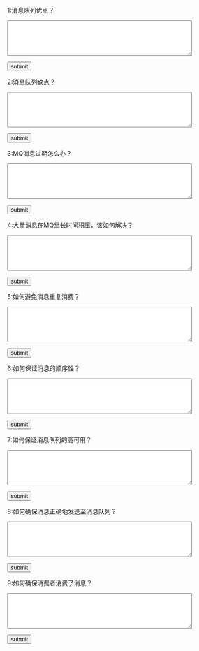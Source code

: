 1:消息队列优点？<p/>
<textarea rows="5" cols="50" id="mq1">
</textarea>
<button onclick="alert(document.getElementById('mq1').value==
'解耦，消峰，异步'?'正确':'错误')">
submit</button>

2:消息队列缺点？<p/>
<textarea rows="5" cols="50" id="mq2">
</textarea>
<button onclick="alert(document.getElementById('mq2').value==
'增加系统复杂性，降低可用性'?'正确':'错误')">
submit</button>

3:MQ消息过期怎么办？<p/>
<textarea rows="5" cols="50" id="mq3">
</textarea>
<button onclick="alert(document.getElementById('mq3').value==
'丢弃，重新发送，延迟处理，增加消费者'?'正确':'错误')">
submit</button>

4:大量消息在MQ里长时间积压，该如何解决？<p/>
<textarea rows="5" cols="50" id="mq4">
</textarea>
<button onclick="alert(document.getElementById('mq4').value==
'增加集群节点，增加消费者，增加队列容积，熔断'?'正确':'错误')">
submit</button>

5:如何避免消息重复消费？<p/>
<textarea rows="5" cols="50" id="mq5">
</textarea>
<button onclick="alert(document.getElementById('mq5').value==
'幂等性（全局ID，数据库唯一约束，版本号）'?'正确':'错误')">
submit</button>

6:如何保证消息的顺序性？<p/>
<textarea rows="5" cols="50" id="mq6"></textarea>
<button onclick="alert(document.getElementById('mq6').value==
'1.相同业务类型消息顺序写入同一个partition，然后指定消费者消费的partition；
2.在消费者内部，将有相同数据ID（如订单ID）数据hash一下，写入同一个内存队列（是有顺序的），然后交给线程去处理'?'正确':'错误')">
submit</button>

7:如何保证消息队列的高可用？<p/>
<textarea rows="5" cols="50" id="mq7">
</textarea><p/>
<button onclick="alert(document.getElementById('mq7').value==
'多副本机制，以kafka为例，一个broker包含多个topic，每个broker保存一部分topic分割的partition数据，
在此基础上，partition又引入多副本机制，分为leader，follower；leader和follower分布在不同broker，这样一条数据就存放在不同broker了。'?'正确':'错误')">
submit</button>

8:如何确保消息正确地发送至消息队列？<p/>
<textarea rows="5" cols="50" id="mq8">
</textarea><p/>
<button onclick="alert(document.getElementById('mq8').value==
'生产者发送消息给消息队列，队列持久化并复制多个副本后返回ack给生产者，如生产者未收到ack，则重新发送，直到发送成功'?'正确':'错误')">
submit</button>

9:如何确保消费者消费了消息？<p/>
<textarea rows="5" cols="50" id="mq9">
</textarea><p/>
<button onclick="alert(document.getElementById('mq9').value==
'消费者消费完消息后，再发送ack给broker，broker收到ack后才删除消息'?'正确':'错误')">
submit</button>
